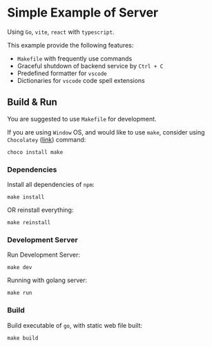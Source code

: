 # Simple Example of Server

Using `Go`, `vite`, `react` with `typescript`.

This example provide the following features:

-   `Makefile` with frequently use commands
-   Graceful shutdown of backend service by `Ctrl + C`
-   Predefined formatter for `vscode`
-   Dictionaries for `vscode` code spell extensions

## Build & Run

You are suggested to use `Makefile` for development.

If you are using `Window` OS, and would like to use `make`, consider using `Chocolatey` ([link](https://chocolatey.org/install)) command:

```
choco install make
```

### Dependencies

Install all dependencies of `npm`:

```
make install
```

OR reinstall everything:

```
make reinstall
```

### Development Server

Run Development Server:

```
make dev
```

Running with golang server:

```
make run
```

### Build

Build executable of `go`, with static web file built:

```
make build
```
